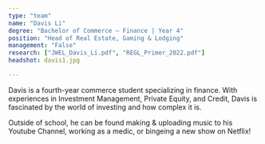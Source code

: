 ```yaml
---
type: "team"
name: "Davis Li"
degree: "Bachelor of Commerce – Finance | Year 4"
position: "Head of Real Estate, Gaming & Lodging"
management: "False"
research: ["JWEL_Davis_Li.pdf", "REGL_Primer_2022.pdf"]
headshot: davis1.jpg

---
```


Davis is a fourth-year commerce student specializing in finance. With experiences in Investment Management, Private Equity, and Credit, Davis is fascinated by the world of investing and how complex it is.

Outside of school, he can be found making & uploading music to his Youtube Channel, working as a medic, or bingeing a new show on Netflix!
